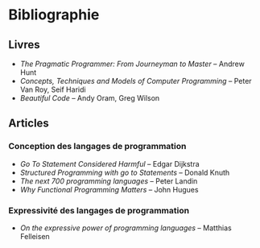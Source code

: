 # Bibliographie

## Livres

- _The Pragmatic Programmer: From Journeyman to Master_ – Andrew Hunt
- _Concepts, Techniques and Models of Computer Programming_ – Peter Van Roy, Seif Haridi
- _Beautiful Code_ –  Andy Oram, Greg Wilson

## Articles

### Conception des langages de programmation

- _Go To Statement Considered Harmful_ – Edgar Dijkstra
- _Structured Programming with go to Statements_ – Donald Knuth
- _The next 700 programming languages_ – Peter Landin
- _Why Functional Programming Matters_ – John Hugues

### Expressivité des langages de programmation

- _On the expressive power of programming languages_ – Matthias Felleisen
